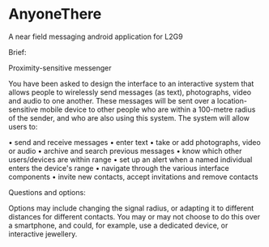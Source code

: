 # AnyoneThere
A near field messaging android application for L2G9

Brief:

Proximity-sensitive messenger

You have been asked to design the interface to an interactive system that allows people to wirelessly send messages (as text), photographs, video and audio to one another. These messages will be sent over a location-sensitive mobile device to other people who are within a 100-metre radius of the sender, and who are also using this system. The system will allow users to:

•	send and receive messages
•	enter text
•	take or add photographs, video or audio
•	archive and search previous messages
•	know which other users/devices are within range
•	set up an alert when a named individual enters the device's range
•	navigate through the various interface components
•	invite new contacts, accept invitations and remove contacts

Questions and options:

Options may include changing the signal radius, or adapting it to different distances for different contacts. You may or may not choose to do this over a smartphone, and could, for example, use a dedicated device, or interactive jewellery. 

